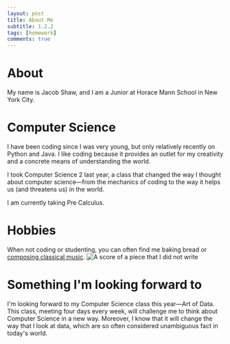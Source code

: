 ```yaml
---
layout: post
title: About Me
subtitle: 1.2.2
tags: [homework]
comments: true
---
```

# About

My name is Jacob Shaw, and I am a Junior at Horace Mann School in New York City.
 
# Computer Science

I have been coding since I was very young, but only relatively recently on Python and Java. I like coding because it provides an outlet for my creativity and a concrete means of understanding the world.
 
I took Computer Science 2 last year, a class that changed the way I thought about computer science—from the mechanics of coding to the way it helps us (and threatens us) in the world.
 
I am currently taking Pre Calculus.
 
# Hobbies

When not coding or studenting, you can often find me baking bread or [composing classical music](jacob-shaw.com). ![A score of a piece that I _did not_ write](https://leonardbernstein.com/uploads/pages/images/OMNIBUS_-_Beethoven_Fifth_Symphony_-_First_Page1-1480534940-lboximg.jpg)
 
# Something I'm looking forward to

I'm looking forward to my Computer Science class this year—Art of Data. This class, meeting four days every week, will challenge me to think about Computer Science in a new way. Moreover, I know that it will change the way that I look at data, which are so often considered unambiguous fact in today's world.
